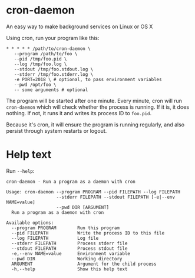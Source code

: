 # cron-daemon

An easy way to make background services on Linux or OS X

Using cron, run your program like this:

``` shell
* * * * * /path/to/cron-daemon \
   --program /path/to/foo \
   --pid /tmp/foo.pid \
   --log /tmp/foo.log \
   --stdout /tmp/foo.stdout.log \
   --stderr /tmp/foo.stderr.log \
   -e PORT=2018 \ # optional, to pass environment variables
   --pwd /opt/foo \
   -- some arguments # optional
```

The program will be started after one minute. Every minute, cron will
run `cron-daemon` which will check whether the process is running. If
it is, it does nothing. If not, it runs it and writes its process ID
to `foo.pid`.

Because it's cron, it will ensure the program is running regularly,
and also persist through system restarts or logout.

# Help text

Run `--help`:

    cron-daemon - Run a program as a daemon with cron

    Usage: cron-daemon --program PROGRAM --pid FILEPATH --log FILEPATH
                       --stderr FILEPATH --stdout FILEPATH [-e|--env NAME=value]
                       --pwd DIR [ARGUMENT]
      Run a program as a daemon with cron

    Available options:
      --program PROGRAM        Run this program
      --pid FILEPATH           Write the process ID to this file
      --log FILEPATH           Log file
      --stderr FILEPATH        Process stderr file
      --stdout FILEPATH        Process stdout file
      -e,--env NAME=value      Environment variable
      --pwd DIR                Working directory
      ARGUMENT                 Argument for the child process
      -h,--help                Show this help text
